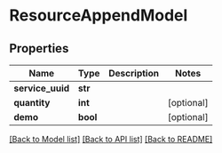 # ResourceAppendModel

## Properties
Name | Type | Description | Notes
------------ | ------------- | ------------- | -------------
**service_uuid** | **str** |  | 
**quantity** | **int** |  | [optional] 
**demo** | **bool** |  | [optional] 

[[Back to Model list]](../README.md#documentation-for-models) [[Back to API list]](../README.md#documentation-for-api-endpoints) [[Back to README]](../README.md)


